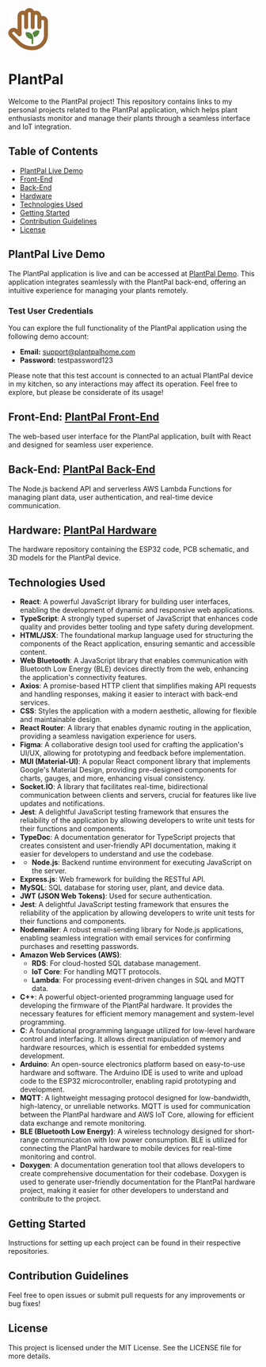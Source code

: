 <img width="80" src="https://github.com/AdenWhitworth/PlantPal_Front-End/raw/master/src/Images/PlantPal%20Logo.svg" alt="PlantPal Logo">

# PlantPal

Welcome to the PlantPal project! This repository contains links to my personal projects related to the PlantPal application, which helps plant enthusiasts monitor and manage their plants through a seamless interface and IoT integration.

## Table of Contents
- [PlantPal Live Demo](#plantpal-live-demo)
- [Front-End](https://github.com/AdenWhitworth/PlantPal_Front-End)
- [Back-End](https://github.com/AdenWhitworth/plantpal_server)
- [Hardware](https://github.com/AdenWhitworth/PlantPal_hardware)
- [Technologies Used](#technologies-used)
- [Getting Started](#getting-started)
- [Contribution Guidelines](#contribution-guidelines)
- [License](#license)

## PlantPal Live Demo

The PlantPal application is live and can be accessed at [PlantPal Demo](https://www.plantpalhome.com/). This application integrates seamlessly with the PlantPal back-end, offering an intuitive experience for managing your plants remotely.

### Test User Credentials

You can explore the full functionality of the PlantPal application using the following demo account:

- **Email:** support@plantpalhome.com
- **Password:** testpassword123

Please note that this test account is connected to an actual PlantPal device in my kitchen, so any interactions may affect its operation. Feel free to explore, but please be considerate of its usage!

## Front-End: [PlantPal Front-End](https://github.com/AdenWhitworth/PlantPal_Front-End)

The web-based user interface for the PlantPal application, built with React and designed for seamless user experience.

## Back-End: [PlantPal Back-End](https://github.com/AdenWhitworth/plantpal_server)

The Node.js backend API and serverless AWS Lambda Functions for managing plant data, user authentication, and real-time device communication.

## Hardware: [PlantPal Hardware](https://github.com/AdenWhitworth/PlantPal_hardware)

The hardware repository containing the ESP32 code, PCB schematic, and 3D models for the PlantPal device.

## Technologies Used
- **React**: A powerful JavaScript library for building user interfaces, enabling the development of dynamic and responsive web applications.
- **TypeScript**: A strongly typed superset of JavaScript that enhances code quality and provides better tooling and type safety during development.
- **HTML/JSX**: The foundational markup language used for structuring the components of the React application, ensuring semantic and accessible content.
- **Web Bluetooth**: A JavaScript library that enables communication with Bluetooth Low Energy (BLE) devices directly from the web, enhancing the application's connectivity features.
- **Axios**: A promise-based HTTP client that simplifies making API requests and handling responses, making it easier to interact with back-end services.
- **CSS**: Styles the application with a modern aesthetic, allowing for flexible and maintainable design.
- **React Router**: A library that enables dynamic routing in the application, providing a seamless navigation experience for users.
- **Figma**: A collaborative design tool used for crafting the application's UI/UX, allowing for prototyping and feedback before implementation.
- **MUI (Material-UI)**: A popular React component library that implements Google's Material Design, providing pre-designed components for charts, gauges, and more, enhancing visual consistency.
- **Socket.IO**: A library that facilitates real-time, bidirectional communication between clients and servers, crucial for features like live updates and notifications.
- **Jest**: A delightful JavaScript testing framework that ensures the reliability of the application by allowing developers to write unit tests for their functions and components.
- **TypeDoc**: A documentation generator for TypeScript projects that creates consistent and user-friendly API documentation, making it easier for developers to understand and use the codebase.
- - **Node.js**: Backend runtime environment for executing JavaScript on the server.
- **Express.js**: Web framework for building the RESTful API.
- **MySQL**: SQL database for storing user, plant, and device data.
- **JWT (JSON Web Tokens)**: Used for secure authentication.
- **Jest**: A delightful JavaScript testing framework that ensures the reliability of the application by allowing developers to write unit tests for their functions and components.
- **Nodemailer**: A robust email-sending library for Node.js applications, enabling seamless integration with email services for confirming purchases and resetting passwords.
- **Amazon Web Services (AWS)**: 
  - **RDS**: For cloud-hosted SQL database management.
  - **IoT Core**: For handling MQTT protocols.
  - **Lambda**: For processing event-driven changes in SQL and MQTT data.
- **C++**: A powerful object-oriented programming language used for developing the firmware of the PlantPal hardware. It provides the necessary features for efficient memory management and system-level programming.
- **C**: A foundational programming language utilized for low-level hardware control and interfacing. It allows direct manipulation of memory and hardware resources, which is essential for embedded systems development.
- **Arduino**: An open-source electronics platform based on easy-to-use hardware and software. The Arduino IDE is used to write and upload code to the ESP32 microcontroller, enabling rapid prototyping and development.
- **MQTT**: A lightweight messaging protocol designed for low-bandwidth, high-latency, or unreliable networks. MQTT is used for communication between the PlantPal hardware and AWS IoT Core, allowing for efficient data exchange and remote monitoring.
- **BLE (Bluetooth Low Energy)**: A wireless technology designed for short-range communication with low power consumption. BLE is utilized for connecting the PlantPal hardware to mobile devices for real-time monitoring and control.
- **Doxygen**: A documentation generation tool that allows developers to create comprehensive documentation for their codebase. Doxygen is used to generate user-friendly documentation for the PlantPal hardware project, making it easier for other developers to understand and contribute to the project.

## Getting Started
Instructions for setting up each project can be found in their respective repositories.

## Contribution Guidelines
Feel free to open issues or submit pull requests for any improvements or bug fixes!

## License
This project is licensed under the MIT License. See the LICENSE file for more details.
